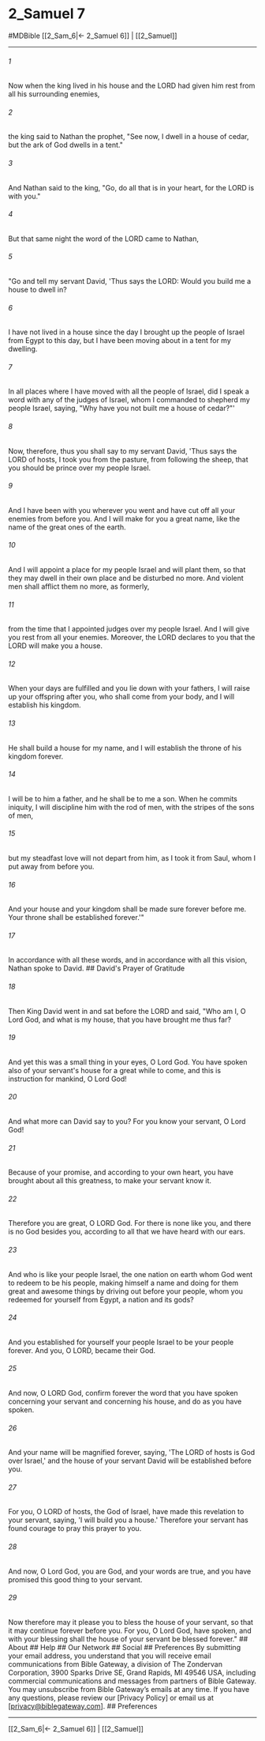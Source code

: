 # 2_Samuel 7
#MDBible
[[2_Sam_6|← 2_Samuel 6]] | [[2_Samuel]]

***


###### 1 
Now when the king lived in his house and the LORD had given him rest from all his surrounding enemies, 

###### 2 
the king said to Nathan the prophet, "See now, I dwell in a house of cedar, but the ark of God dwells in a tent." 

###### 3 
And Nathan said to the king, "Go, do all that is in your heart, for the LORD is with you." 

###### 4 
But that same night the word of the LORD came to Nathan, 

###### 5 
"Go and tell my servant David, 'Thus says the LORD: Would you build me a house to dwell in? 

###### 6 
I have not lived in a house since the day I brought up the people of Israel from Egypt to this day, but I have been moving about in a tent for my dwelling. 

###### 7 
In all places where I have moved with all the people of Israel, did I speak a word with any of the judges of Israel, whom I commanded to shepherd my people Israel, saying, "Why have you not built me a house of cedar?"' 

###### 8 
Now, therefore, thus you shall say to my servant David, 'Thus says the LORD of hosts, I took you from the pasture, from following the sheep, that you should be prince over my people Israel. 

###### 9 
And I have been with you wherever you went and have cut off all your enemies from before you. And I will make for you a great name, like the name of the great ones of the earth. 

###### 10 
And I will appoint a place for my people Israel and will plant them, so that they may dwell in their own place and be disturbed no more. And violent men shall afflict them no more, as formerly, 

###### 11 
from the time that I appointed judges over my people Israel. And I will give you rest from all your enemies. Moreover, the LORD declares to you that the LORD will make you a house. 

###### 12 
When your days are fulfilled and you lie down with your fathers, I will raise up your offspring after you, who shall come from your body, and I will establish his kingdom. 

###### 13 
He shall build a house for my name, and I will establish the throne of his kingdom forever. 

###### 14 
I will be to him a father, and he shall be to me a son. When he commits iniquity, I will discipline him with the rod of men, with the stripes of the sons of men, 

###### 15 
but my steadfast love will not depart from him, as I took it from Saul, whom I put away from before you. 

###### 16 
And your house and your kingdom shall be made sure forever before me. Your throne shall be established forever.'" 

###### 17 
In accordance with all these words, and in accordance with all this vision, Nathan spoke to David. ## David's Prayer of Gratitude 

###### 18 
Then King David went in and sat before the LORD and said, "Who am I, O Lord God, and what is my house, that you have brought me thus far? 

###### 19 
And yet this was a small thing in your eyes, O Lord God. You have spoken also of your servant's house for a great while to come, and this is instruction for mankind, O Lord God! 

###### 20 
And what more can David say to you? For you know your servant, O Lord God! 

###### 21 
Because of your promise, and according to your own heart, you have brought about all this greatness, to make your servant know it. 

###### 22 
Therefore you are great, O LORD God. For there is none like you, and there is no God besides you, according to all that we have heard with our ears. 

###### 23 
And who is like your people Israel, the one nation on earth whom God went to redeem to be his people, making himself a name and doing for them great and awesome things by driving out before your people, whom you redeemed for yourself from Egypt, a nation and its gods? 

###### 24 
And you established for yourself your people Israel to be your people forever. And you, O LORD, became their God. 

###### 25 
And now, O LORD God, confirm forever the word that you have spoken concerning your servant and concerning his house, and do as you have spoken. 

###### 26 
And your name will be magnified forever, saying, 'The LORD of hosts is God over Israel,' and the house of your servant David will be established before you. 

###### 27 
For you, O LORD of hosts, the God of Israel, have made this revelation to your servant, saying, 'I will build you a house.' Therefore your servant has found courage to pray this prayer to you. 

###### 28 
And now, O Lord God, you are God, and your words are true, and you have promised this good thing to your servant. 

###### 29 
Now therefore may it please you to bless the house of your servant, so that it may continue forever before you. For you, O Lord God, have spoken, and with your blessing shall the house of your servant be blessed forever." ## About ## Help ## Our Network ## Social ## Preferences By submitting your email address, you understand that you will receive email communications from Bible Gateway, a division of The Zondervan Corporation, 3900 Sparks Drive SE, Grand Rapids, MI 49546 USA, including commercial communications and messages from partners of Bible Gateway. You may unsubscribe from Bible Gateway&rsquo;s emails at any time. If you have any questions, please review our [Privacy Policy] or email us at [privacy@biblegateway.com]. ## Preferences

***

[[2_Sam_6|← 2_Samuel 6]] | [[2_Samuel]]
